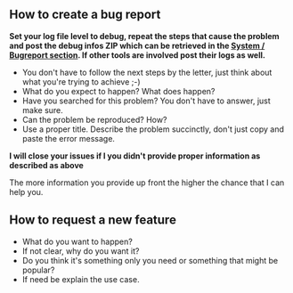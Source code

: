 ## How to create a bug report

**Set your log file level to debug, repeat the steps that cause the problem and post the debug infos ZIP which can be retrieved in the [System / Bugreport section](http://127.0.0.1:5076/system/bugreport). If other tools are involved post their logs as well.**

* You don't have to follow the next steps by the letter, just think about what you're trying to achieve ;-) 
* What do you expect to happen? What does happen? 
* Have you searched for this problem? You don't have to answer, just make sure.
* Can the problem be reproduced? How?
* Use a proper title. Describe the problem succinctly, don't just copy and paste the error message.

**I will close your issues if I you didn't provide proper information as described as above**

The more information you provide up front the higher the chance that I can help you.

## How to request a new feature
* What do you want to happen?
* If not clear, why do you want it?
* Do you think it's something only you need or something that might be popular?
* If need be explain the use case.
